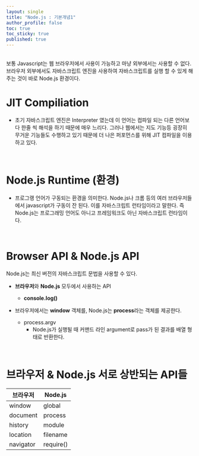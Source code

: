 ```yaml
---
layout: single
title: "Node.js : 기본개념1"
author_profile: false
toc: true
toc_sticky: true
published: true
---
```


<br>

<div class="notice--info">
보통 Javascript는 웹 브라우저에서 사용이 가능하고 마냥 외부에서는 사용할 수 없다. 브라우저 외부에서도 자바스크립트 엔진을 사용하여 자바스크립트를 실행 할 수 있게 해주는 것이 바로 Node.js 환경이다.
</div>

# JIT Compiliation

* 초기 자바스크립트 엔진은 Interpreter 였는데 이 언어는 컴파일 되는 다른 언어보다 한줄 씩 해석을 하기 때문에 매우 느리다. 그러나 웹에서는 지도 기능등 굉장히 무거운 기능들도 수행하고 있기 때문에 더 나은 퍼포먼스를 위해 JIT 컴파일을 이용하고 있다. 

<br>

# Node.js Runtime (환경)
* 프로그랭 언어가 구동되는 환경을 의미한다. Node.js나 크롬 등의 여러 브라우저들에서 javascript가 구동이 잔 된다. 이를 자바스크립트 런타임이라고 말한다. 즉 Node.js는 프로그래밍 언어도 아니고 프레임워크도 아닌 자바스크립트 런타임이다.

<br>

# Browser API & Node.js API

<div class="notice--info">
Node.js는 최신 버전의 자바스크립트 문법을 사용할 수 있다.
</div>

* **브라우저**와 **Node.js** 모두에서 사용하는 API
  - **console.log()**

* 브라우저에서는 **window** 객체를, Node.js는 **process**라는 객체를 제공한다.
  - process.argv
    - Node.js가 실행될 때 커맨드 라인 argument로 pass가 된 결과를 배열 형태로 반환한다.

<br>

# 브라우저 & Node.js 서로 상반되는 API들

|브라우저|Node.js|
|--|--|
|window|global|
|document|process|
|history|module|
|location|filename|
|navigator|require()|